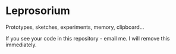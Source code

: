 # Leprosorium
Prototypes, sketches, experiments, memory, clipboard...

If you see your code in this repository - email me. I will remove this immediately.
